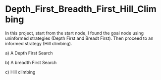 # Depth_First_Breadth_First_Hill_Climbing
In this project, start from the start node, I found the goal node using uninformed strategies (Depth First and Breadt First). Then proceed to an informed strategy (Hill climbing). 

a) A Depth First Search

b) A breadth First Search

c) Hill climbing
